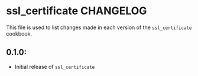 ssl_certificate CHANGELOG
=========================

This file is used to list changes made in each version of the `ssl_certificate` cookbook.

## 0.1.0:

* Initial release of `ssl_certificate`
